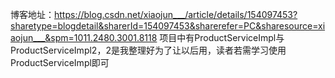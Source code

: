 博客地址：https://blog.csdn.net/xiaojun___/article/details/154097453?sharetype=blogdetail&sharerId=154097453&sharerefer=PC&sharesource=xiaojun___&spm=1011.2480.3001.8118
项目中有ProductServiceImpl与ProductServiceImpl2，2是我整理好为了让以后用，读者若需学习使用ProductServiceImpl即可